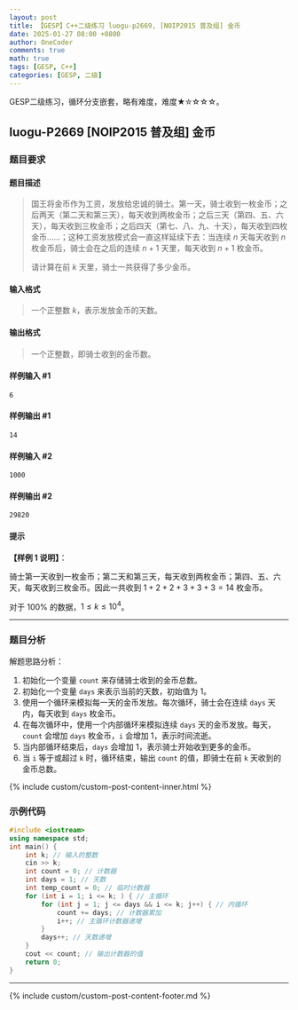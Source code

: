 ```yaml
---
layout: post
title: 【GESP】C++二级练习 luogu-p2669, [NOIP2015 普及组] 金币
date: 2025-01-27 08:00 +0800
author: OneCoder
comments: true
math: true
tags: [GESP, C++]
categories: [GESP, 二级]
---
```

GESP二级练习，循环分支嵌套，略有难度，难度★✮☆☆☆。

<!--more-->

## luogu-P2669 [NOIP2015 普及组] 金币

### 题目要求

#### 题目描述

>国王将金币作为工资，发放给忠诚的骑士。第一天，骑士收到一枚金币；之后两天（第二天和第三天），每天收到两枚金币；之后三天（第四、五、六天），每天收到三枚金币；之后四天（第七、八、九、十天），每天收到四枚金币……；这种工资发放模式会一直这样延续下去：当连续 $n$ 天每天收到 $n$ 枚金币后，骑士会在之后的连续 $n+1$ 天里，每天收到 $n+1$ 枚金币。
>
>请计算在前 $k$ 天里，骑士一共获得了多少金币。

#### 输入格式

>一个正整数 $k$，表示发放金币的天数。

#### 输出格式

>一个正整数，即骑士收到的金币数。

#### 样例输入 #1

```console
6
```

#### 样例输出 #1

```console
14
```

#### 样例输入 #2

```console
1000
```

#### 样例输出 #2

```console
29820
```

#### 提示

**【样例 1 说明】**：

骑士第一天收到一枚金币；第二天和第三天，每天收到两枚金币；第四、五、六天，每天收到三枚金币。因此一共收到 $1+2+2+3+3+3=14$ 枚金币。

对于 $100\%$ 的数据，$1\le k\le 10^4$。

---

### 题目分析

解题思路分析：

1. 初始化一个变量 `count` 来存储骑士收到的金币总数。
2. 初始化一个变量 `days` 来表示当前的天数，初始值为 1。
3. 使用一个循环来模拟每一天的金币发放。每次循环，骑士会在连续 `days` 天内，每天收到 `days` 枚金币。
4. 在每次循环中，使用一个内部循环来模拟连续 `days` 天的金币发放。每天，`count` 会增加 `days` 枚金币，`i` 会增加 1，表示时间流逝。
5. 当内部循环结束后，`days` 会增加 1，表示骑士开始收到更多的金币。
6. 当 `i` 等于或超过 `k` 时，循环结束，输出 `count` 的值，即骑士在前 `k` 天收到的金币总数。

{% include custom/custom-post-content-inner.html %}

### 示例代码

```cpp
#include <iostream>
using namespace std;
int main() {
    int k; // 输入的整数
    cin >> k;
    int count = 0; // 计数器
    int days = 1; // 天数
    int temp_count = 0; // 临时计数器
    for (int i = 1; i <= k; ) { // 主循环
        for (int j = 1; j <= days && i <= k; j++) { // 内循环
            count += days; // 计数器累加
            i++; // 主循环计数器递增
        }
        days++; // 天数递增
    }
    cout << count; // 输出计数器的值
    return 0;
}
```

---

{% include custom/custom-post-content-footer.md %}
